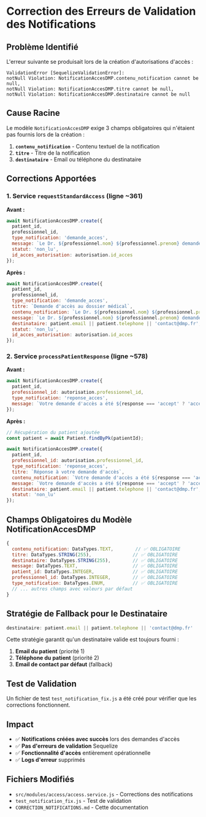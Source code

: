 # Correction des Erreurs de Validation des Notifications

## Problème Identifié

L'erreur suivante se produisait lors de la création d'autorisations d'accès :

```
ValidationError [SequelizeValidationError]: 
notNull Violation: NotificationAccesDMP.contenu_notification cannot be null,
notNull Violation: NotificationAccesDMP.titre cannot be null,
notNull Violation: NotificationAccesDMP.destinataire cannot be null
```

## Cause Racine

Le modèle `NotificationAccesDMP` exige 3 champs obligatoires qui n'étaient pas fournis lors de la création :

1. **`contenu_notification`** - Contenu textuel de la notification
2. **`titre`** - Titre de la notification  
3. **`destinataire`** - Email ou téléphone du destinataire

## Corrections Apportées

### 1. Service `requestStandardAccess` (ligne ~361)

**Avant :**
```javascript
await NotificationAccesDMP.create({
  patient_id,
  professionnel_id,
  type_notification: 'demande_acces',
  message: `Le Dr. ${professionnel.nom} ${professionnel.prenom} demande l'accès à votre dossier médical`,
  statut: 'non_lu',
  id_acces_autorisation: autorisation.id_acces 
});
```

**Après :**
```javascript
await NotificationAccesDMP.create({
  patient_id,
  professionnel_id,
  type_notification: 'demande_acces',
  titre: `Demande d'accès au dossier médical`,
  contenu_notification: `Le Dr. ${professionnel.nom} ${professionnel.prenom} demande l'accès à votre dossier médical`,
  message: `Le Dr. ${professionnel.nom} ${professionnel.prenom} demande l'accès à votre dossier médical`,
  destinataire: patient.email || patient.telephone || 'contact@dmp.fr',
  statut: 'non_lu',
  id_acces_autorisation: autorisation.id_acces 
});
```

### 2. Service `processPatientResponse` (ligne ~578)

**Avant :**
```javascript
await NotificationAccesDMP.create({
  patient_id,
  professionnel_id: autorisation.professionnel_id,
  type_notification: 'reponse_acces',
  message: `Votre demande d'accès a été ${response === 'accept' ? 'acceptée' : 'refusée'}`,
});
```

**Après :**
```javascript
// Récupération du patient ajoutée
const patient = await Patient.findByPk(patientId);

await NotificationAccesDMP.create({
  patient_id,
  professionnel_id: autorisation.professionnel_id,
  type_notification: 'reponse_acces',
  titre: `Réponse à votre demande d'accès`,
  contenu_notification: `Votre demande d'accès a été ${response === 'accept' ? 'acceptée' : 'refusée'}`,
  message: `Votre demande d'accès a été ${response === 'accept' ? 'acceptée' : 'refusée'}`,
  destinataire: patient.email || patient.telephone || 'contact@dmp.fr',
  statut: 'non_lu'
});
```

## Champs Obligatoires du Modèle NotificationAccesDMP

```javascript
{
  contenu_notification: DataTypes.TEXT,        // ✅ OBLIGATOIRE
  titre: DataTypes.STRING(255),               // ✅ OBLIGATOIRE  
  destinataire: DataTypes.STRING(255),        // ✅ OBLIGATOIRE
  message: DataTypes.TEXT,                    // ✅ OBLIGATOIRE
  patient_id: DataTypes.INTEGER,              // ✅ OBLIGATOIRE
  professionnel_id: DataTypes.INTEGER,        // ✅ OBLIGATOIRE
  type_notification: DataTypes.ENUM,          // ✅ OBLIGATOIRE
  // ... autres champs avec valeurs par défaut
}
```

## Stratégie de Fallback pour le Destinataire

```javascript
destinataire: patient.email || patient.telephone || 'contact@dmp.fr'
```

Cette stratégie garantit qu'un destinataire valide est toujours fourni :
1. **Email du patient** (priorité 1)
2. **Téléphone du patient** (priorité 2)  
3. **Email de contact par défaut** (fallback)

## Test de Validation

Un fichier de test `test_notification_fix.js` a été créé pour vérifier que les corrections fonctionnent.

## Impact

- ✅ **Notifications créées avec succès** lors des demandes d'accès
- ✅ **Pas d'erreurs de validation** Sequelize
- ✅ **Fonctionnalité d'accès** entièrement opérationnelle
- ✅ **Logs d'erreur** supprimés

## Fichiers Modifiés

- `src/modules/access/access.service.js` - Corrections des notifications
- `test_notification_fix.js` - Test de validation
- `CORRECTION_NOTIFICATIONS.md` - Cette documentation
